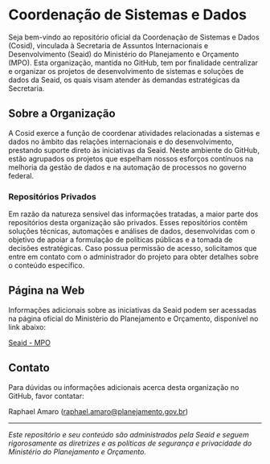 # Coordenação de Sistemas e Dados

Seja bem-vindo ao repositório oficial da Coordenação de Sistemas e Dados (Cosid), vinculada à Secretaria de Assuntos Internacionais e Desenvolvimento (Seaid) do Ministério do Planejamento e Orçamento (MPO). Esta organização, mantida no GitHub, tem por finalidade centralizar e organizar os projetos de desenvolvimento de sistemas e soluções de dados da Seaid, os quais visam atender às demandas estratégicas da Secretaria.

## Sobre a Organização

A Cosid exerce a função de coordenar atividades relacionadas a sistemas e dados no âmbito das relações internacionais e do desenvolvimento, prestando suporte direto às iniciativas da Seaid. Neste ambiente do GitHub, estão agrupados os projetos que espelham nossos esforços contínuos na melhoria da gestão de dados e na automação de processos no governo federal.

### Repositórios Privados

Em razão da natureza sensível das informações tratadas, a maior parte dos repositórios desta organização são privados. Esses repositórios contêm soluções técnicas, automações e análises de dados, desenvolvidas com o objetivo de apoiar a formulação de políticas públicas e a tomada de decisões estratégicas. Caso possua permissão de acesso, solicitamos que entre em contato com o administrador do projeto para obter detalhes sobre o conteúdo específico.

## Página na Web

Informações adicionais sobre as iniciativas da Seaid podem ser acessadas na página oficial do Ministério do Planejamento e Orçamento, disponível no link abaixo:

[Seaid - MPO](https://www.gov.br/planejamento/pt-br/assuntos/assuntos-internacionais-e-desenvolvimento)

## Contato

Para dúvidas ou informações adicionais acerca desta organização no GitHub, favor contatar:

Raphael Amaro ([raphael.amaro@planejamento.gov.br](mailto:raphael.amaro@planejamento.gov.br))

---

*Este repositório e seu conteúdo são administrados pela Seaid e seguem rigorosamente as diretrizes e as políticas de segurança e privacidade do Ministério do Planejamento e Orçamento.*
